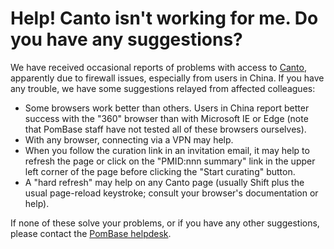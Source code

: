 # Help! Canto isn't working for me. Do you have any suggestions?
<!-- pombase_categories: Data submission and formats,Tools and resources -->


We have received occasional reports of problems with access to
[Canto](http://curation.pombase.org/pombe), apparently due to firewall
issues, especially from users in China. If you have any trouble, we
have some suggestions relayed from affected colleagues:

   - Some browsers work better than others. Users in China report
     better success with the "360" browser than with Microsoft IE or
     Edge (note that PomBase staff have not tested all of these
     browsers ourselves).
   - With any browser, connecting via a VPN may help.
   - When you follow the curation link in an invitation email, it may
     help to refresh the page or click on the "PMID:nnn summary" link
     in the upper left corner of the page before clicking the "Start
     curating" button.
   - A "hard refresh" may help on any Canto page (usually Shift plus
     the usual page-reload keystroke; consult your browser's
     documentation or help).

If none of these solve your problems, or if you have any other
suggestions, please contact the [PomBase
helpdesk](mailto:helpdesk@pombase.org).
